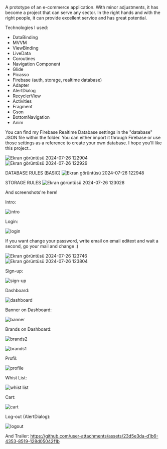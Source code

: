 A prototype of an e-commerce application. With minor adjustments, it has become a project that can serve any sector. In the right hands and with the right people, it can provide excellent service and has great potential.

Technologies I used:

* DataBinding
* MVVM
* ViewBinding
* LiveData
* Coroutines
* Navigation Component
* Glide
* Picasso
* Firebase (auth, storage, realtime database)
* Adapter
* AlertDialog
* RecyclerView
* Activities
* Fragment
* Gson
* BottomNavigation
* Anim


You can find my Firebase Realtime Database settings in the "database" JSON file within the folder. You can either import it through Firebase or use those settings as a reference to create your own database.
I hope you'll like this project..


![Ekran görüntüsü 2024-07-26 122904](https://github.com/user-attachments/assets/3d0c0469-86d4-4738-9897-aa17d3f3c614)
![Ekran görüntüsü 2024-07-26 122929](https://github.com/user-attachments/assets/91e6e96e-c976-4a56-b45a-ca77260758d5)


DATABASE RULES (BASIC)
![Ekran görüntüsü 2024-07-26 122948](https://github.com/user-attachments/assets/388f258c-819e-4c7a-9c05-7d7c14e5cfe3)


STORAGE RULES
![Ekran görüntüsü 2024-07-26 123028](https://github.com/user-attachments/assets/1d917099-66b5-44d3-8123-6b071e1a71fb)



And screenshots're here!

Intro:

![intro](https://github.com/user-attachments/assets/6c5cf73a-865d-46f1-979d-55ba08a9e5b8)

Login:

![login](https://github.com/user-attachments/assets/8e3f1fd9-4ba5-4668-b1bb-8c212ac502d4)

If you want change your password, write email on email editext and wait a second, go your mail and change :)

![Ekran görüntüsü 2024-07-26 123746](https://github.com/user-attachments/assets/cb74da81-d9be-4494-945b-a3a6436e253f)
![Ekran görüntüsü 2024-07-26 123804](https://github.com/user-attachments/assets/67fb8a33-bb50-4473-9f87-6a6992db639c)



 Sign-up:

![sign-up](https://github.com/user-attachments/assets/9559abfd-a171-4f5c-a772-613e1c786444)

Dashboard: 

![dashboard](https://github.com/user-attachments/assets/23b64b51-82fa-4df3-8f06-75ee4d5a0aca)

Banner on Dashboard:

![banner](https://github.com/user-attachments/assets/4608a441-197a-404e-944b-5d8a2ba5a9e6)

Brands on Dashboard:

![brands2](https://github.com/user-attachments/assets/5e591e02-37eb-4149-a3c0-084e4ea37b4c)

![brands1](https://github.com/user-attachments/assets/3c1ba34d-091e-49dd-8013-33c0f2f28d93)

Profil:

![profile](https://github.com/user-attachments/assets/60b9888f-7dbf-473d-955a-a4ee39d58001)

Whist List:

![whist list](https://github.com/user-attachments/assets/0b247ed0-0425-4f70-b7c3-982ab45e6496)

Cart:

![cart](https://github.com/user-attachments/assets/a3572652-df2d-4e7c-9e28-baf4195f5f43)

Log-out (AlertDialog):

![logout](https://github.com/user-attachments/assets/42eb20dc-36c6-47df-921d-6cccf60bbd89)

And Trailer:
https://github.com/user-attachments/assets/23d5e3da-d1b6-4353-8519-128d05042f1b






